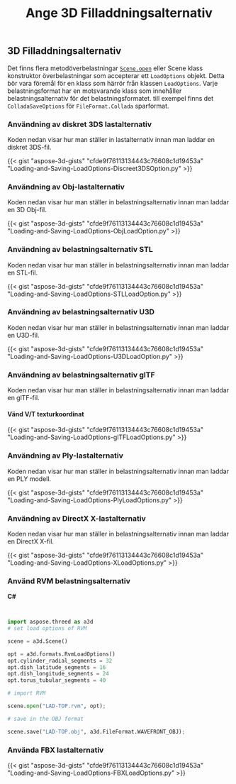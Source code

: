 ﻿---
title: Ange 3D Filladdningsalternativ
type: docs
weight: 30
url: /sv/python-net/specify-3d-file-load-options/
description: Det finns flera Scene.Öppen metod överbelastning eller Scene klass konstruktor överbelastning som accepterar ett LoadOptions objekt. Varje lastformat har en motsvarande klass som innehåller belastningsalternativ för det belastningsformatet.
---
## **3D Filladdningsalternativ**
Det finns flera metodöverbelastningar [`Scene.open`](https://reference.aspose.com/3d/net/aspose.threed/scene) eller Scene klass konstruktor överbelastningar som accepterar ett `LoadOptions` objekt. Detta bör vara föremål för en klass som härrör från klassen `LoadOptions`. Varje belastningsformat har en motsvarande klass som innehåller belastningsalternativ för det belastningsformatet. till exempel finns det `ColladaSaveOptions` för `FileFormat.Collada` sparformat.
### **Användning av diskret 3DS lastalternativ**
Koden nedan visar hur man ställer in lastalternativ innan man laddar en diskret 3DS-fil.

{{< gist "aspose-3d-gists" "cfde9f76113134443c76608c1d19453a" "Loading-and-Saving-LoadOptions-Discreet3DSOption.py" >}}
### **Användning av Obj-lastalternativ**
Koden nedan visar hur man ställer in belastningsalternativ innan man laddar en 3D Obj-fil.

{{< gist "aspose-3d-gists" "cfde9f76113134443c76608c1d19453a" "Loading-and-Saving-LoadOptions-ObjLoadOption.py" >}}
### **Användning av belastningsalternativ STL**
Koden nedan visar hur man ställer in belastningsalternativ innan man laddar en STL-fil.

{{< gist "aspose-3d-gists" "cfde9f76113134443c76608c1d19453a" "Loading-and-Saving-LoadOptions-STLLoadOption.py" >}}
### **Användning av belastningsalternativ U3D**
Koden nedan visar hur man ställer in belastningsalternativ innan man laddar en U3D-fil.

{{< gist "aspose-3d-gists" "cfde9f76113134443c76608c1d19453a" "Loading-and-Saving-LoadOptions-U3DLoadOption.py" >}}
### **Användning av belastningsalternativ glTF**
Koden nedan visar hur man ställer in belastningsalternativ innan man laddar en glTF-fil.
#### **Vänd V/T texturkoordinat**
{{< gist "aspose-3d-gists" "cfde9f76113134443c76608c1d19453a" "Loading-and-Saving-LoadOptions-glTFLoadOptions.py" >}}
### **Användning av Ply-lastalternativ**
Koden nedan visar hur man ställer in belastningsalternativ innan man laddar en PLY modell.

{{< gist "aspose-3d-gists" "cfde9f76113134443c76608c1d19453a" "Loading-and-Saving-LoadOptions-PlyLoadOptions.py" >}}
### **Användning av DirectX X-lastalternativ**
Koden nedan visar hur man ställer in belastningsalternativ innan man laddar en DirectX X-fil.

{{< gist "aspose-3d-gists" "cfde9f76113134443c76608c1d19453a" "Loading-and-Saving-LoadOptions-XLoadOptions.py" >}}
### **Använd RVM belastningsalternativ**
**C#**

```py


import aspose.threed as a3d
# set load options of RVM

scene = a3d.Scene()

opt = a3d.formats.RvmLoadOptions()
opt.cylinder_radial_segments = 32
opt.dish_latitude_segments = 16
opt.dish_longitude_segments = 24
opt.torus_tubular_segments = 40

# import RVM

scene.open("LAD-TOP.rvm", opt);

# save in the OBJ format

scene.save("LAD-TOP.obj", a3d.FileFormat.WAVEFRONT_OBJ);

```

### **Använda FBX lastalternativ**
{{< gist "aspose-3d-gists" "cfde9f76113134443c76608c1d19453a" "Loading-and-Saving-LoadOptions-FBXLoadOptions.py" >}}

